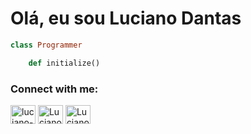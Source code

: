 # Olá, eu sou Luciano Dantas

```ruby 
class Programmer

	def initialize() 
```

<p align="left">
    <h3 align="left">Connect with me:</h3>
    <a href="https://www.linkedin.com/in/luciano-dantas-3858b8256/"_blank"><img align="center" src="https://github.com/gudiao21/gudiao21/blob/master/linkedin.png" alt="luciano-dantas-3858b8256" height="30" width="40" /></a>
    <a href="https://t.me/lucianodantas53" target="_blank"><img align="center"
src="https://github.com/gudiao21/gudiao21/blob/master/telegram.png" alt="Luciano Dantas" height="30" width="40"/></a>
    <a href="https://www.instagram.com/lucianodantas53/" target="_blank"><img align="center" src="https://github.com/gudiao21/gudiao21/blob/master/instagram.png" alt="Luciano Dantas" height="30" width="40" /></a>    
</p>



